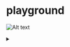 # playground

![Alt text](https://g.gravizo.com/source/custom_mark10?https%3A%2F%2Fraw.githubusercontent.com%2Fnafur%2Fplayground%2Fmaster%2FREADME.md)
<details> 
<summary></summary>
custom_mark10
  digraph G {
    host [shape=box];
    host -> http [label="80"];
    host -> https [label="443"];
    http -> certbot;
    certbot -> https;
    mysql;
    phpmyadmin -> mysql [label="3306"];
    https -> phpmyadmin;
    ldap;
    lam -> ldap;
  }
custom_mark10
</details>
